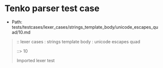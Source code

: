 # Tenko parser test case

- Path: tests/testcases/lexer_cases/strings_template_body/unicode_escapes_quad/10.md

> :: lexer cases : strings template body : unicode escapes quad
>
> ::> 10
>
> Imported lexer test
>
> <template body> unclosed strings with incomplete unicode escapes

## FAIL

## Input

`````js
`${"-->"}\u
`````

## Output

_Note: the whole output block is auto-generated. Manual changes will be overwritten!_

Below follow outputs in four parsing modes: sloppy mode, strict mode script goal, module goal, web compat mode (always sloppy).

Note that the output parts are auto-generated by the test runner to reflect actual result.

### Sloppy mode

Parsed with script goal and as if the code did not start with strict mode header.

`````
throws: Lexer error!
    Unclosed template literal

`${"-->"}\u
        ^------- error
`````

### Strict mode

Parsed with script goal but as if it was starting with `"use strict"` at the top.

_Output same as sloppy mode._

### Module goal

Parsed with the module goal.

_Output same as sloppy mode._

### Web compat mode

Parsed in sloppy script mode but with the web compat flag enabled.

_Output same as sloppy mode._
